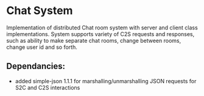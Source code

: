 # Chat System
Implementation of distributed Chat room system with server and client class implementations. 
System supports variety of C2S requests and responses, such as ability to make separate chat rooms, 
change between rooms, change user id and so forth. 


## Dependancies:
 - added simple-json 1.1.1 for marshalling/unmarshalling JSON requests for S2C and C2S interactions 
